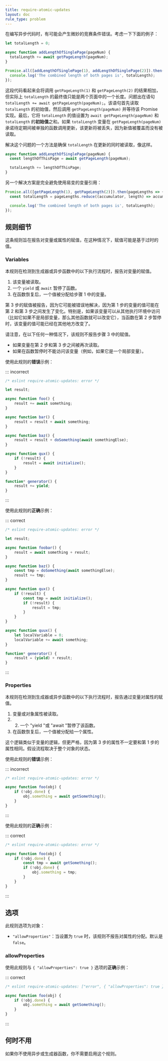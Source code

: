 ```yaml
---
title: require-atomic-updates
layout: doc
rule_type: problem
---
```


在编写异步代码时，有可能会产生微妙的竞赛条件错误。考虑一下下面的例子：

```js
let totalLength = 0;

async function addLengthOfSinglePage(pageNum) {
  totalLength += await getPageLength(pageNum);
}

Promise.all([addLengthOfSinglePage(1), addLengthOfSinglePage(2)]).then(() => {
  console.log('The combined length of both pages is', totalLength);
});
```

这段代码看起来会将调用 `getPageLength(1)` 和 `getPageLength(2)` 的结果相加，但实际上 `totalLength` 的最终值只能是两个页面中的一个长度。问题出在语句 `totalLength += await getPageLength(pageNum);`。该语句首先读取 `totalLength` 的初始值，然后调用 `getPageLength(pageNum)` 并等待该 Promise 实现。最后，它将 `totalLength` 的值设置为 `await getPageLength(pageNum)` 和 `totalLength` 的**初始值**之和。如果 `totalLength` 变量在 `getPageLength(pageNum)` 承诺待定期间被单独的函数调用更新，该更新将被丢失，因为新值被覆盖而没有被读取。

解决这个问题的一个方法是确保 `totalLength` 在更新的同时被读取，像这样。

```js
async function addLengthOfSinglePage(pageNum) {
  const lengthOfThisPage = await getPageLength(pageNum);

  totalLength += lengthOfThisPage;
}
```

另一个解决方案是完全避免使用易变的变量引用：

```js
Promise.all([getPageLength(1), getPageLength(2)]).then(pageLengths => {
  const totalLength = pageLengths.reduce((accumulator, length) => accumulator + length, 0);

  console.log('The combined length of both pages is', totalLength);
});
```

## 规则细节

这条规则旨在报告对变量或属性的赋值，在这种情况下，赋值可能是基于过时的值。

### Variables

本规则在检测到生成器或异步函数中的以下执行流程时，报告对变量的赋值。

1. 该变量被读取。
2. 一个 `yield` 或 `await` 暂停了函数。
3. 在函数恢复后，一个值被分配给步骤 1 中的变量。

第 3 步的赋值被报告，因为它可能被错误地解决，因为第 1 步的变量的值可能在第 2 和第 3 步之间发生了变化。特别是，如果该变量可以从其他执行环境中访问（比如它如果不是局部变量，那么其他函数就可以改变它），当函数在第 2 步暂停时，该变量的值可能已经在其他地方改变了。

请注意，在以下任何一种情况下，该规则不报告步骤 3 中的赋值。

* 如果变量在第 2 步和第 3 步之间被再次读取。
* 如果在函数暂停时不能访问该变量（例如，如果它是一个局部变量）。

使用此规则的**错误**示例：

::: incorrect

```js
/* eslint require-atomic-updates: error */

let result;

async function foo() {
    result += await something;
}

async function bar() {
    result = result + await something;
}

async function baz() {
    result = result + doSomething(await somethingElse);
}

async function qux() {
    if (!result) {
        result = await initialize();
    }
}

function* generator() {
    result += yield;
}
```

:::

使用此规则的**正确**示例：

::: correct

```js
/* eslint require-atomic-updates: error */

let result;

async function foobar() {
    result = await something + result;
}

async function baz() {
    const tmp = doSomething(await somethingElse);
    result += tmp;
}

async function qux() {
    if (!result) {
        const tmp = await initialize();
        if (!result) {
            result = tmp;
        }
    }
}

async function quux() {
    let localVariable = 0;
    localVariable += await something;
}

function* generator() {
    result = (yield) + result;
}
```

:::

### Properties

本规则在检测到生成器或异步函数中的以下执行流程时，报告通过变量对属性的赋值。

1. 变量或对象属性被读取。
2. 2. 一个 "yield "或 "await "暂停了该函数。
3. 在函数恢复后，一个值被分配给一个属性。

这个逻辑类似于变量的逻辑，但更严格，因为第 3 步的属性不一定要和第 1 步的属性相同。假设流程取决于整个对象的状态。

使用此规则的**错误**示例：

::: incorrect

```js
/* eslint require-atomic-updates: error */

async function foo(obj) {
    if (!obj.done) {
        obj.something = await getSomething();
    }
}
```

:::

使用此规则的**正确**示例：

::: correct

```js
/* eslint require-atomic-updates: error */

async function foo(obj) {
    if (!obj.done) {
        const tmp = await getSomething();
        if (!obj.done) {
            obj.something = tmp;
        }
    }
}
```

:::

## 选项

此规则选项为对象：

* `"allowProperties"`：当设置为 `true` 时，该规则不报告对属性的分配。默认是 `false`。

### allowProperties

使用此规则与 `{ "allowProperties": true }` 选项的**正确**示例：

::: correct

```js
/* eslint require-atomic-updates: ["error", { "allowProperties": true }] */

async function foo(obj) {
    if (!obj.done) {
        obj.something = await getSomething();
    }
}
```

:::

## 何时不用

如果你不使用异步或生成器函数，你不需要启用这个规则。

